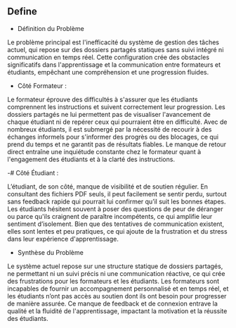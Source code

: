 ## Define

- Définition du Problème

Le problème principal est l'inefficacité du système de gestion des tâches actuel, qui repose sur des dossiers partagés statiques sans suivi intégré ni communication en temps réel. Cette configuration crée des obstacles significatifs dans l'apprentissage et la communication entre formateurs et étudiants, empêchant une compréhension et une progression fluides.

- Côté Formateur :

Le formateur éprouve des difficultés à s'assurer que les étudiants comprennent les instructions et suivent correctement leur progression. Les dossiers partagés ne lui permettent pas de visualiser l'avancement de chaque étudiant ni de repérer ceux qui pourraient être en difficulté. Avec de nombreux étudiants, il est submergé par la nécessité de recourir à des échanges informels pour s'informer des progrès ou des blocages, ce qui prend du temps et ne garantit pas de résultats fiables. Le manque de retour direct entraîne une inquiétude constante chez le formateur quant à l'engagement des étudiants et à la clarté des instructions.

-# Côté Étudiant :

L’étudiant, de son côté, manque de visibilité et de soutien régulier. En consultant des fichiers PDF seuls, il peut facilement se sentir perdu, surtout sans feedback rapide qui pourrait lui confirmer qu’il suit les bonnes étapes. Les étudiants hésitent souvent à poser des questions de peur de déranger ou parce qu'ils craignent de paraître incompétents, ce qui amplifie leur sentiment d’isolement. Bien que des tentatives de communication existent, elles sont lentes et peu pratiques, ce qui ajoute de la frustration et du stress dans leur expérience d'apprentissage.

- Synthèse du Problème

Le système actuel repose sur une structure statique de dossiers partagés, ne permettant ni un suivi précis ni une communication réactive, ce qui crée des frustrations pour les formateurs et les étudiants. Les formateurs sont incapables de fournir un accompagnement personnalisé et en temps réel, et les étudiants n’ont pas accès au soutien dont ils ont besoin pour progresser de manière assurée. Ce manque de feedback et de connexion entrave la qualité et la fluidité de l'apprentissage, impactant la motivation et la réussite des étudiants.

